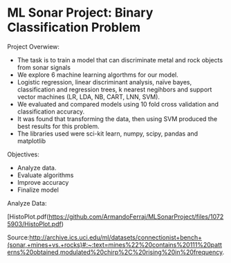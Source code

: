# ML Sonar Project: Binary Classification Problem

Project Overwiew:
-	The task is to train a model that can discriminate metal and rock objects from sonar signals
-	We explore 6 machine learning algorthms for our model. 
-	Logistic regression, linear discriminant analysis, naïve bayes, classification and regression trees, k nearest negihbors and support vector machines (LR, LDA, NB, CART, LNN, SVM).
-	We evaluated and compared models using 10 fold cross validation and classification accuracy. 
-	It was found that transforming the data, then using SVM produced the best results for this problem.
-	The libraries used were sci-kit learn, numpy, scipy, pandas and matplotlib

Objectives:
-	Analyze data.
-	Evaluate algorithms
-	Improve accuracy 
-	Finalize model

Analyze Data:

[HistoPlot.pdf(https://github.com/ArmandoFerraj/MLSonarProject/files/10725903/HistoPlot.pdf)







Source:http://archive.ics.uci.edu/ml/datasets/connectionist+bench+(sonar,+mines+vs.+rocks)#:~:text=mines%22%20contains%20111%20patterns%20obtained,modulated%20chirp%2C%20rising%20in%20frequency.

